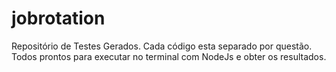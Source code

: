 # jobrotation
Repositório de Testes Gerados.
Cada código esta separado por questão.
Todos prontos para executar no terminal com NodeJs e obter os resultados.
